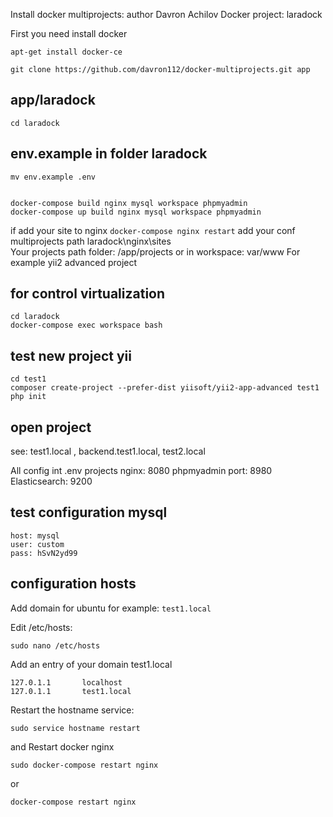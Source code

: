 Install docker multiprojects: author Davron Achilov
Docker project: laradock

First you need install docker
```
apt-get install docker-ce

git clone https://github.com/davron112/docker-multiprojects.git app

```
## app/laradock
```
cd laradock
```
## env.example in folder laradock
```
mv env.example .env


docker-compose build nginx mysql workspace phpmyadmin
docker-compose up build nginx mysql workspace phpmyadmin
```
if add your site to nginx ``` docker-compose nginx restart ```
add your conf multiprojects path laradock\nginx\sites\
Your projects path folder: /app/projects or in workspace: var/www
For example yii2 advanced project


## for control virtualization
```
cd laradock
docker-compose exec workspace bash
```
## test new project yii
```
cd test1 
composer create-project --prefer-dist yiisoft/yii2-app-advanced test1
php init
```
## open project

see: test1.local , backend.test1.local, test2.local

All config int .env
projects nginx: 8080
phpmyadmin port: 8980
Elasticsearch: 9200

## test configuration mysql
```
host: mysql
user: custom
pass: hSvN2yd99
```
## configuration hosts

Add domain for ubuntu
for example: ```test1.local```

Edit /etc/hosts:
```
sudo nano /etc/hosts
```
Add an entry of your domain test1.local
```
127.0.1.1       localhost
127.0.1.1       test1.local
```
Restart the hostname service:
```
sudo service hostname restart
```
and
Restart docker nginx
```
sudo docker-compose restart nginx
```
or
```
docker-compose restart nginx 
```
